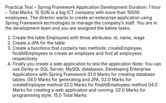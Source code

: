 Practical Test – Spring Framework Application Development
Duration: 1 hour – Total Marks: 15 
SUN is a big ICT company with more than 10000 employees. The director wants to create an 
enterprise application using Spring Framework technologies to manage the company’s staff. 
You are in the development team and you are assigned the below tasks:
1. Create the table Employees with three attributes: id, name, wage
2. Create a JPA for the table
3. Create a functions that contains two methods: createEmployee, findAllEmployees to 
create an employee and find all employees respectively
4. Finally you create a web application to test the application
Note: You can use Derby or SQL Server, MySQL databases.
Developing Enterprise Applications with Spring Framework
01.0 Marks for creating database tables.
04.0 Marks for generating and JPA.
02.0 Marks for createEmployee method
02.0 Marks for findAllEmployees method
04.0 Marks for creating a web application and running. 
02.0 Marks for programming style. 
15.0 Total Marks
